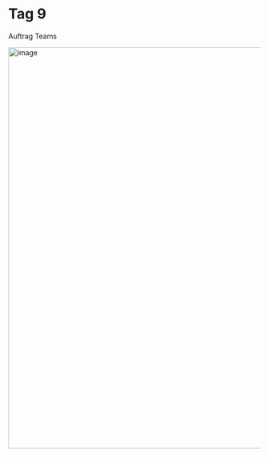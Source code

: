 # Tag 9

Auftrag Teams

<img width="727" height="802" alt="image" src="https://github.com/user-attachments/assets/96f59d50-256e-493d-b7cd-c9cf75f0ccd7" />


